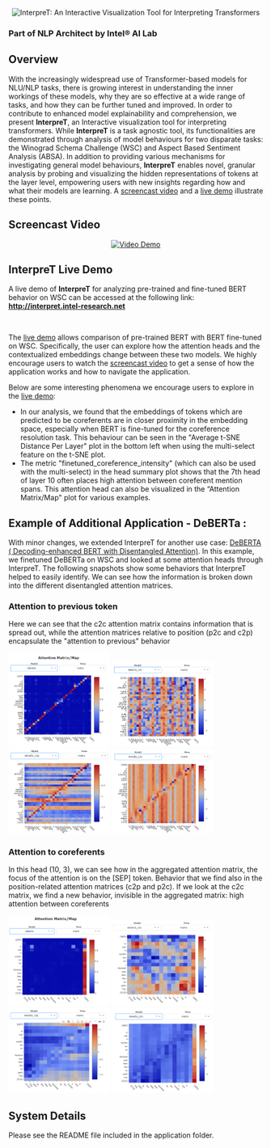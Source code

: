 <p align="center">
  <img src="./assets/interpret_title_centered.png" alt="InterpreT: An Interactive Visualization Tool for Interpreting Transformers"/>
</p>

 
### Part of NLP Architect by Intel® AI Lab

## Overview
With the increasingly widespread use of Transformer-based models for NLU/NLP tasks, there is growing interest in understanding the inner workings of these models, why they are so effective at a wide range of tasks, and how they can be further tuned and improved. In order to contribute to enhanced model explainability and comprehension, we present **InterpreT**, an Interactive visualization tool for interpreting transformers. While **InterpreT** is a task agnostic tool, its functionalities are demonstrated through analysis of model behaviours for two disparate tasks: the Winograd Schema Challenge (WSC) and Aspect Based Sentiment Analysis (ABSA). In addition to providing various mechanisms for investigating general model behaviours, **InterpreT** enables novel, granular analysis by probing and visualizing the hidden representations of tokens at the layer level, empowering users with new insights regarding how and what their models are learning. A [screencast video](https://youtu.be/np3cT9Xt9PE) and a [live demo](http://interpret.intel-research.net) illustrate these points.

## Screencast Video

<p align="center">
  <a href="https://youtu.be/np3cT9Xt9PE"><img src="./assets/video_demo_thumbnail.png" alt="Video Demo" width="548" height="362.5"/></a>
</p>


## InterpreT Live Demo
A live demo of **InterpreT** for analyzing pre-trained and fine-tuned BERT behavior on WSC can be accessed at the following link: 
**http://interpret.intel-research.net**

<br>

The [live demo](http://interpret.intel-research.net) allows comparison of pre-trained BERT with BERT fine-tuned on WSC. Specifically, the user can explore how the attention heads and the contextualized embeddings change between these two models. We highly encourage users to watch the [screencast video](https://youtu.be/np3cT9Xt9PE) to get a sense of how the application works and how to navigate the application.

Below are some interesting phenomena we encourage users to explore in the [live demo](http://interpret.intel-research.net):
- In our analysis, we found that the embeddings of tokens which are predicted to be coreferents are in closer proximity in the embedding space, especially when BERT is fine-tuned for the coreference resolution task. This behaviour can be seen in the "Average t-SNE Distance Per Layer" plot in the bottom left when using the multi-select feature on the t-SNE plot. 
- The metric "finetuned_coreference_intensity" (which can also be used with the multi-select) in the head summary plot shows that the 7th head of layer 10 often places high attention between coreferent mention spans. This attention head can also be visualized in the “Attention Matrix/Map" plot for various examples. 

## Example of Additional Application - DeBERTa : 

With minor changes, we extended InterpreT for another use case: [DeBERTA (
Decoding-enhanced BERT with Disentangled Attention)](https://arxiv.org/abs/2006.03654). 
In this example, we finetuned DeBERTa on WSC and looked at some attention heads through InterpreT.
The following snapshots show some behaviors that InterpreT helped to easily identify.
We can see how the information is broken down into the different disentangled attention matrices. 

### Attention to previous token 
Here we can see that the c2c attention matrix contains information that is spread out, while the attention matrices relative to position (p2c and c2p) encapsulate the "attention to previous" behavior

<img width="200"  src="./assets/deberta_previous_all.png">
<img width="200"  src="./assets/deberta_previous_c2c.png">
<img width="200"  src="./assets/deberta_previous_c2p.png">
<img width="200"  src="./assets/deberta_previous_p2c.png">

### Attention to coreferents
In this head (10, 3), we can see how in the aggregated attention matrix, the focus of the attention is on the [SEP] token.
Behavior that we find also in the position-related attention matrices (c2p and p2c). 
If we look at the c2c matrix, we find a new behavior, invisible in the aggregated matrix: high attention between coreferents

<img width="200"  src="./assets/10_3deberta_all.png">
<img width="200"  src="./assets/10_3deberta_c2c.png">
<img width="200"  src="./assets/10_3deberta_c2p.png">
<img width="200"  src="./assets/10_3deberta_p2c.png">

## System Details
Please see the README file included in the application folder.